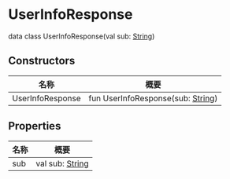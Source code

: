 # UserInfoResponse

data class UserInfoResponse(val sub: [String](https://kotlinlang.org/api/latest/jvm/stdlib/kotlin/-string/index.html))

## Constructors

| 名称             | 概要                                                                                                        |
| ---------------- | ----------------------------------------------------------------------------------------------------------- |
| UserInfoResponse | fun UserInfoResponse(sub: [String](https://kotlinlang.org/api/latest/jvm/stdlib/kotlin/-string/index.html)) |

## Properties

| 名称 | 概要                                                                                      |
| ---- | ----------------------------------------------------------------------------------------- |
| sub  | val sub: [String](https://kotlinlang.org/api/latest/jvm/stdlib/kotlin/-string/index.html) |
